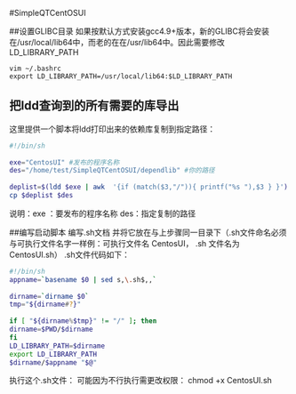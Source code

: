 #SimpleQTCentOSUI

##设置GLIBC目录
如果按默认方式安装gcc4.9+版本，新的GLIBC将会安装在/usr/local/lib64中，而老的在在/usr/lib64中。因此需要修改LD_LIBRARY_PATH  
```
vim ~/.bashrc
export LD_LIBRARY_PATH=/usr/local/lib64:$LD_LIBRARY_PATH
```
## 把ldd查询到的所有需要的库导出
这里提供一个脚本将ldd打印出来的依赖库复制到指定路径：
```sh
#!/bin/sh  
  
exe="CentosUI" #发布的程序名称  
des="/home/test/SimpleQTCentOSUI/dependlib" #你的路径  
  
deplist=$(ldd $exe | awk  '{if (match($3,"/")){ printf("%s "),$3 } }')  
cp $deplist $des  
```
说明：exe ：要发布的程序名称 des：指定复制的路径 

##编写启动脚本
编写.sh文档 并将它放在与上步骤同一目录下（.sh文件命名必须与可执行文件名字一样例：可执行文件名 CentosUI， .sh 文件名为 CentosUI.sh）
.sh文件代码如下：

```sh
#!/bin/sh  
appname=`basename $0 | sed s,\.sh$,,`  
  
dirname=`dirname $0`  
tmp="${dirname#?}"  
  
if [ "${dirname%$tmp}" != "/" ]; then  
dirname=$PWD/$dirname  
fi  
LD_LIBRARY_PATH=$dirname  
export LD_LIBRARY_PATH  
$dirname/$appname "$@"  
```
执行这个.sh文件：
可能因为不行执行需更改权限：
chmod +x CentosUI.sh
